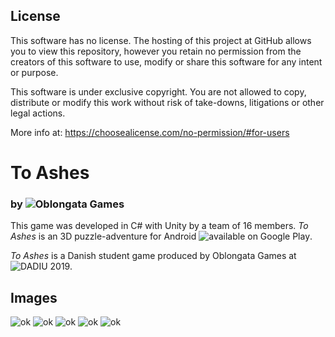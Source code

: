 ## License

This software has no license. The hosting of this project at GitHub allows you to view this repository, however you retain no permission from the creators of this software to use, modify or share this software for any intent or purpose.

This software is under exclusive copyright. You are not allowed to copy, distribute or modify this work without risk of take-downs, litigations or other legal actions.

More info at: https://choosealicense.com/no-permission/#for-users

# To Ashes
### by ![Oblongata Games](https://github.com/DADIU-2019-Team-4)

This game was developed in C# with Unity by a team of 16 members. *To Ashes* is an 3D puzzle-adventure for Android ![available on Google Play](https://play.google.com/store/apps/details?id=dk.dadiu.ToAshes).

*To Ashes* is a Danish student game produced by Oblongata Games at ![DADIU](http://www.dadiu.dk/to-ashes) 2019.

## Images

![ok](https://lh3.googleusercontent.com/TxV6V-47UzK1lgJ8V87UDLlsyy93iXCYYX3zoslD2dEGzOQO0cfESi_FZhfOWmUGjg=w720-h310)
![ok](https://lh3.googleusercontent.com/5CpbcYNu33xfqzKgj_6HaVbsCUTWq7nRORP3MS_ONDzE_Wl84ixx5QHXYONbpY6M8eY=w720-h310)
![ok](https://lh3.googleusercontent.com/-vhRNh1E6y-GAFzjE8WtigfIEqb6sLZw2p1hhkAQ2byu1mwo4-XPAfml1kMTNNCGfu4=w720-h310)
![ok](https://lh3.googleusercontent.com/nR_GrfgaGzTMTRGtrM6SvMWIWEBYu3YfkcTCGW_b2HRfrMmhDf6O2-R1CHlwqAv52aU=w720-h310)
![ok](https://lh3.googleusercontent.com/Us0p4vkIqnBEAv161I3QoQdPXgY2cIuDoxm4A9qXjymI2bUfNVDPuR13ejtmGswgRQ=w720-h310)
